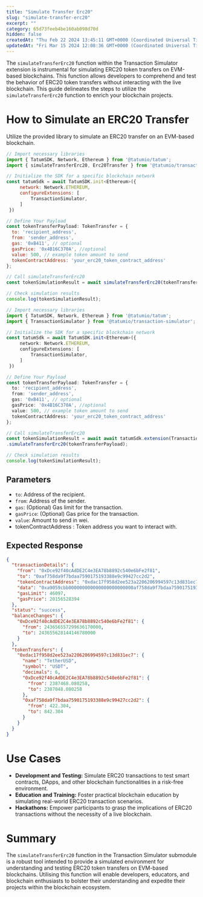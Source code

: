 ```yaml
---
title: "Simulate Transfer Erc20"
slug: "simulate-transfer-erc20"
excerpt: ""
category: 65d73feeb4be160ab098d70d
hidden: false
createdAt: "Thu Feb 22 2024 13:45:11 GMT+0000 (Coordinated Universal Time)"
updatedAt: "Fri Mar 15 2024 12:08:36 GMT+0000 (Coordinated Universal Time)"
---
```

The `simulateTransferErc20` function within the Transaction Simulator extension is instrumental for simulating ERC20 token transfers on EVM-based blockchains. This function allows developers to comprehend and test the behavior of ERC20 token transfers without interacting with the live blockchain. This guide delineates the steps to utilize the `simulateTransferErc20` function to enrich your blockchain projects.

# How to Simulate an ERC20 Transfer

Utilize the provided library to simulate an ERC20 transfer on an EVM-based blockchain.

```javascript
// Import necessary libraries
import { TatumSDK, Network, Ethereum } from '@tatumio/tatum';
import { simulateTransferErc20, Erc20Transfer } from '@tatumio/transaction-simulator';

// Initialize the SDK for a specific blockchain network
const tatumSdk = await TatumSDK.init<Ethereum>({
     network: Network.ETHEREUM,
     configureExtensions: [
         TransactionSimulator,
     ]
 })

// Define Your Payload
const tokenTransferPayload: TokenTransfer = {
  to: 'recipient_address',
  from: 'sender_address',
  gas: '0xB411', // optional
  gasPrice: '0x4B16C370A', //optional
  value: 500, // example token amount to send
  tokenContractAddress: 'your_erc20_token_contract_address'
};

// Call simulateTransferErc20
const tokenSimulationResult = await simulateTransferErc20(tokenTransferPayload);

// Check simulation results
console.log(tokenSimulationResult);
```
```typescript
// Import necessary libraries
import { TatumSDK, Network, Ethereum } from '@tatumio/tatum';
import { TransactionSimulator } from '@tatumio/transaction-simulator';

// Initialize the SDK for a specific blockchain network
const tatumSdk = await TatumSDK.init<Ethereum>({
     network: Network.ETHEREUM,
     configureExtensions: [
         TransactionSimulator,
     ]
 })

// Define Your Payload
const tokenTransferPayload: TokenTransfer = {
  to: 'recipient_address',
  from: 'sender_address',
  gas: '0xB411', // optional
  gasPrice: '0x4B16C370A', //optional
  value: 500, // example token amount to send
  tokenContractAddress: 'your_erc20_token_contract_address'
};

// Call simulateTransferErc20
const tokenSimulationResult = await await tatumSdk.extension(TransactionSimulator)
.simulateTransferErc20(tokenTransferPayload);

// Check simulation results
console.log(tokenSimulationResult);
```

## Parameters

- `to`: Address of the recipient.
- `from`: Address of the sender.
- `gas`: (Optional) Gas limit for the transaction.
- `gasPrice`: (Optional) Gas price for the transaction.
- `value`: Amount to send in wei.
- tokenContractAddress : Token address you want to interact with.

## Expected Response

```json
{
  "transactionDetails": {
    "from": "0xDce92f40cAdDE2C4e3EA78b8892c540e6bFe2f81",
    "to": "0xaf758da9f7bdaa7590175193388e9c99427cc2d2",
    "tokenContractAddress": "0xdac17f958d2ee523a2206206994597c13d831ec7",
    "data": "0xa9059cbb000000000000000000000000af758da9f7bdaa7590175193388e9c99427cc2d2000000000000000000000000000000000000000000000000000000001908b100",
    "gasLimit": 46097,
    "gasPrice": 20156528394
  },
  "status": "success",
  "balanceChanges": {
    "0xDce92f40cAdDE2C4e3EA78b8892c540e6bFe2f81": {
      "from": 243656557299636170000,
      "to": 243655628144146780000
    }
  },
  "tokenTransfers": {
    "0xdac17f958d2ee523a2206206994597c13d831ec7": {
      "name": "TetherUSD",
      "symbol": "USDT",
      "decimals": 6,
      "0xDce92f40cAdDE2C4e3EA78b8892c540e6bFe2f81": {
        "from": 2387468.080258,
        "to": 2387048.080258
      },
      "0xaf758da9f7bdaa7590175193388e9c99427cc2d2": {
        "from": 422.304,
        "to": 842.304
      }
    }
  }
}
```

# Use Cases

- **Development and Testing:** Simulate ERC20 transactions to test smart contracts, DApps, and other blockchain functionalities in a risk-free environment.
- **Education and Training:** Foster practical blockchain education by simulating real-world ERC20 transaction scenarios.
- **Hackathons:** Empower participants to grasp the implications of ERC20 transactions without the necessity of a live blockchain.

# Summary

The `simulateTransferErc20` function in the Transaction Simulator submodule is a robust tool intended to provide a simulated environment for understanding and testing ERC20 token transfers on EVM-based blockchains. Utilising this function will enable developers, educators, and blockchain enthusiasts to bolster their understanding and expedite their projects within the blockchain ecosystem.
